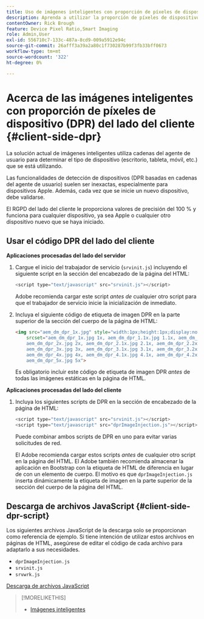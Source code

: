 ```yaml
---
title: Uso de imágenes inteligentes con proporción de píxeles de dispositivo del lado del cliente
description: Aprenda a utilizar la proporción de píxeles de dispositivo del lado del cliente con imágenes inteligentes en Adobe Experience Manager as a Cloud Service con Dynamic Media.
contentOwner: Rick Brough
feature: Device Pixel Ratio,Smart Imaging
role: Admin,User
exl-id: 556710c7-133c-487a-8cd9-009a5912e94c
source-git-commit: 26afff3a39a2a80c1f730287b99f3fb33bff0673
workflow-type: tm+mt
source-wordcount: '322'
ht-degree: 0%

---
```


# Acerca de las imágenes inteligentes con proporción de píxeles de dispositivo (DPR) del lado del cliente {#client-side-dpr}

La solución actual de imágenes inteligentes utiliza cadenas del agente de usuario para determinar el tipo de dispositivo (escritorio, tableta, móvil, etc.) que se está utilizando.

Las funcionalidades de detección de dispositivos (DPR basadas en cadenas del agente de usuario) suelen ser inexactas, especialmente para dispositivos Apple. Además, cada vez que se inicie un nuevo dispositivo, debe validarse.

El RGPD del lado del cliente le proporciona valores de precisión del 100 % y funciona para cualquier dispositivo, ya sea Apple o cualquier otro dispositivo nuevo que se haya iniciado.

<!-- See also [About network bandwidth optimization](/help/assets/dynamic-media/imaging-faq.md#network-bandwidth-optimization). -->

## Usar el código DPR del lado del cliente

**Aplicaciones procesadas del lado del servidor**

1. Cargue el inicio del trabajador de servicio (`srvinit.js`) incluyendo el siguiente script en la sección del encabezado de la página del HTML:

   ```javascript
   <script type="text/javascript" src="srvinit.js"></script>
   ```

   Adobe recomienda cargar este script _antes de_ cualquier otro script para que el trabajador de servicio inicie la inicialización de inmediato.

1. Incluya el siguiente código de etiqueta de imagen DPR en la parte superior de la sección del cuerpo de la página de HTML:

   ```html
   <img src="aem_dm_dpr_1x.jpg" style="width:1px;height:1px;display:none"
       srcset="aem_dm_dpr_1x.jpg 1x, aem_dm_dpr_1.1x.jpg 1.1x, aem_dm_dpr_1.2x.jpg 1.2x, aem_dm_dpr_1.3x.jpg 1.3x, aem_dm_dpr_1.4x.jpg 1.4x, aem_dm_dpr_1.5x.jpg 1.5x, aem_dm_dpr_1.6x.jpg 1.6x,          aem_dm_dpr_1.7x.jpg 1.7x, aem_dm_dpr_1.8x.jpg 1.8x, aem_dm_dpr_1.9x.jpg 1.9x,
       aem_dm_dpr_2x.jpg 2x, aem_dm_dpr_2.1x.jpg 2.1x, aem_dm_dpr_2.2x.jpg 2.2x, aem_dm_dpr_2.3x.jpg 2.3x, aem_dm_dpr_2.4x.jpg 2.4x, aem_dm_dpr_2.5x.jpg 2.5x, aem_dm_dpr_2.6x.jpg 2.6x, aem_dm_dpr_2.7x.jpg 2.7x, aem_dm_dpr_2.8x.jpg 2.8x, aem_dm_dpr_2.9x.jpg 2.9x,
       aem_dm_dpr_3x.jpg 3x, aem_dm_dpr_3.1x.jpg 3.1x, aem_dm_dpr_3.2x.jpg 3.2x, aem_dm_dpr_3.3x.jpg 3.3x, aem_dm_dpr_3.4x.jpg 3.4x, aem_dm_dpr_3.5x.jpg 3.5x, aem_dm_dpr_3.6x.jpg 3.6x, aem_dm_dpr_3.7x.jpg 3.7x, aem_dm_dpr_3.8x.jpg 3.8x, aem_dm_dpr_3.9x.jpg 3.9x,
       aem_dm_dpr_4x.jpg 4x, aem_dm_dpr_4.1x.jpg 4.1x, aem_dm_dpr_4.2x.jpg 4.2x, aem_dm_dpr_4.3x.jpg 4.3x, aem_dm_dpr_4.4x.jpg 4.4x, aem_dm_dpr_4.5x.jpg 4.5x, aem_dm_dpr_4.6x.jpg 4.6x, aem_dm_dpr_4.7x.jpg 4.7x, aem_dm_dpr_4.8x.jpg 4.8x, aem_dm_dpr_4.9x.jpg 4.9x,
       aem_dm_dpr_5x.jpg 5x">
   ```

   Es obligatorio incluir este código de etiqueta de imagen DPR _antes_ de todas las imágenes estáticas en la página de HTML.

**Aplicaciones procesadas del lado del cliente**

1. Incluya los siguientes scripts de DPR en la sección de encabezado de la página de HTML:

   ```javascript
   <script type="text/javascript" src="srvinit.js"></script>
   <script type="text/javascript" src="dprImageInjection.js"></script>
   ```

   Puede combinar ambos scripts de DPR en uno para evitar varias solicitudes de red.

   El Adobe recomienda cargar estos scripts _antes_ de cualquier otro script en la página del HTML.
El Adobe también recomienda almacenar la aplicación en Bootstrap con la etiqueta de HTML de diferencia en lugar de con un elemento de cuerpo. El motivo es que `dprImageInjection.js` inserta dinámicamente la etiqueta de imagen en la parte superior de la sección del cuerpo de la página del HTML.

## Descarga de archivos JavaScript {#client-side-dpr-script}

Los siguientes archivos JavaScript de la descarga solo se proporcionan como referencia de ejemplo. Si tiene intención de utilizar estos archivos en páginas de HTML, asegúrese de editar el código de cada archivo para adaptarlo a sus necesidades.

* `dprImageInjection.js`
* `srvinit.js`
* `srvwrk.js`

[Descarga de archivos JavaScript](/help/assets/dynamic-media/assets/aem-dynamicmedia-smartimaging-dpr.zip)

>[!MORELIKETHIS]
>
>* [Imágenes inteligentes](/help/assets/dynamic-media/imaging-faq.md)
